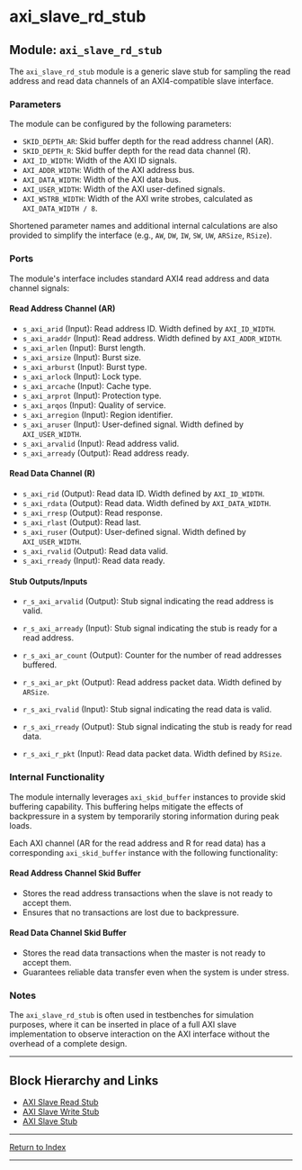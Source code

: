 # axi_slave_rd_stub

## Module: `axi_slave_rd_stub`

The `axi_slave_rd_stub` module is a generic slave stub for sampling the read address and read data channels of an AXI4-compatible slave interface.

### Parameters

The module can be configured by the following parameters:

- `SKID_DEPTH_AR`: Skid buffer depth for the read address channel (AR).
- `SKID_DEPTH_R`: Skid buffer depth for the read data channel (R).
- `AXI_ID_WIDTH`: Width of the AXI ID signals.
- `AXI_ADDR_WIDTH`: Width of the AXI address bus.
- `AXI_DATA_WIDTH`: Width of the AXI data bus.
- `AXI_USER_WIDTH`: Width of the AXI user-defined signals.
- `AXI_WSTRB_WIDTH`: Width of the AXI write strobes, calculated as `AXI_DATA_WIDTH / 8`.

Shortened parameter names and additional internal calculations are also provided to simplify the interface (e.g., `AW`, `DW`, `IW`, `SW`, `UW`, `ARSize`, `RSize`).

### Ports

The module's interface includes standard AXI4 read address and data channel signals:

#### Read Address Channel (AR)

- `s_axi_arid` (Input): Read address ID. Width defined by `AXI_ID_WIDTH`.
- `s_axi_araddr` (Input): Read address. Width defined by `AXI_ADDR_WIDTH`.
- `s_axi_arlen` (Input): Burst length.
- `s_axi_arsize` (Input): Burst size.
- `s_axi_arburst` (Input): Burst type.
- `s_axi_arlock` (Input): Lock type.
- `s_axi_arcache` (Input): Cache type.
- `s_axi_arprot` (Input): Protection type.
- `s_axi_arqos` (Input): Quality of service.
- `s_axi_arregion` (Input): Region identifier.
- `s_axi_aruser` (Input): User-defined signal. Width defined by `AXI_USER_WIDTH`.
- `s_axi_arvalid` (Input): Read address valid.
- `s_axi_arready` (Output): Read address ready.

#### Read Data Channel (R)

- `s_axi_rid` (Output): Read data ID. Width defined by `AXI_ID_WIDTH`.
- `s_axi_rdata` (Output): Read data. Width defined by `AXI_DATA_WIDTH`.
- `s_axi_rresp` (Output): Read response.
- `s_axi_rlast` (Output): Read last.
- `s_axi_ruser` (Output): User-defined signal. Width defined by `AXI_USER_WIDTH`.
- `s_axi_rvalid` (Output): Read data valid.
- `s_axi_rready` (Input): Read data ready.

#### Stub Outputs/Inputs

- `r_s_axi_arvalid` (Output): Stub signal indicating the read address is valid.
- `r_s_axi_arready` (Input): Stub signal indicating the stub is ready for a read address.
- `r_s_axi_ar_count` (Output): Counter for the number of read addresses buffered.
- `r_s_axi_ar_pkt` (Output): Read address packet data. Width defined by `ARSize`.
  
- `r_s_axi_rvalid` (Input): Stub signal indicating the read data is valid.
- `r_s_axi_rready` (Output): Stub signal indicating the stub is ready for read data.
- `r_s_axi_r_pkt` (Input): Read data packet data. Width defined by `RSize`.

### Internal Functionality

The module internally leverages `axi_skid_buffer` instances to provide skid buffering capability. This buffering helps mitigate the effects of backpressure in a system by temporarily storing information during peak loads.

Each AXI channel (AR for the read address and R for read data) has a corresponding `axi_skid_buffer` instance with the following functionality:

#### Read Address Channel Skid Buffer

- Stores the read address transactions when the slave is not ready to accept them.
- Ensures that no transactions are lost due to backpressure.

#### Read Data Channel Skid Buffer

- Stores the read data transactions when the master is not ready to accept them.
- Guarantees reliable data transfer even when the system is under stress.

### Notes

The `axi_slave_rd_stub` is often used in testbenches for simulation purposes, where it can be inserted in place of a full AXI slave implementation to observe interaction on the AXI interface without the overhead of a complete design.

---

## Block Hierarchy and Links

- [AXI Slave Read Stub](axi_slave_rd_stub.md)
- [AXI Slave Write Stub](axi_slave_wr_stub.md)
- [AXI Slave Stub](axi_slave_stub.md)

---

[Return to Index](index.md)

---
